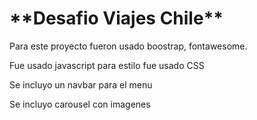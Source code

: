 <h1>**Desafio Viajes Chile**</h1>
<p>Para este proyecto fueron usado boostrap, fontawesome.</p>
<p>Fue usado javascript para estilo fue usado CSS</p>
<p>Se incluyo un navbar para el menu </p>
<p>Se incluyo carousel con imagenes </p>